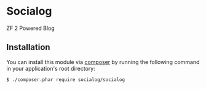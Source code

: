 Socialog
========

ZF 2 Powered Blog

## Installation

You can install this module via [composer](https://getcomposer.org/) by running the following
command in your application's root directory:

```sh
$ ./composer.phar require socialog/socialog
```